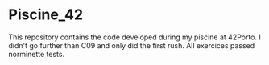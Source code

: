 # Piscine_42
This repository contains the code developed during my piscine at 42Porto. I didn't go further than C09 and only did the first rush. All exercices passed norminette tests.
